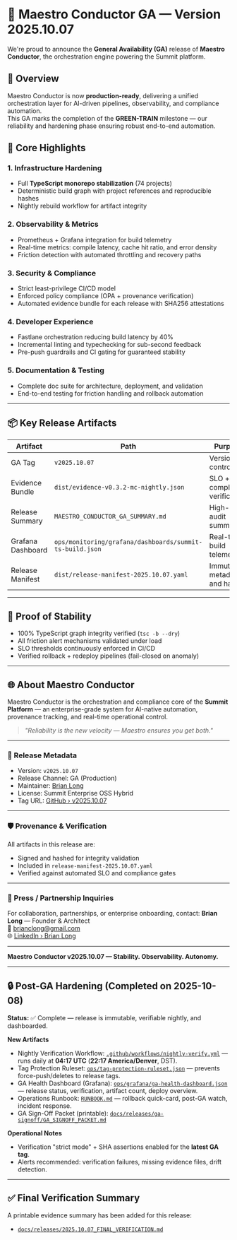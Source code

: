 # 🚀 Maestro Conductor GA — Version 2025.10.07

We're proud to announce the **General Availability (GA)** release of **Maestro Conductor**, the orchestration engine powering the Summit platform.

## 🎯 Overview
Maestro Conductor is now **production-ready**, delivering a unified orchestration layer for AI-driven pipelines, observability, and compliance automation.  
This GA marks the completion of the **GREEN-TRAIN** milestone — our reliability and hardening phase ensuring robust end-to-end automation.

## 🧩 Core Highlights

### 1. Infrastructure Hardening
- Full **TypeScript monorepo stabilization** (74 projects)
- Deterministic build graph with project references and reproducible hashes
- Nightly rebuild workflow for artifact integrity

### 2. Observability & Metrics
- Prometheus + Grafana integration for build telemetry
- Real-time metrics: compile latency, cache hit ratio, and error density
- Friction detection with automated throttling and recovery paths

### 3. Security & Compliance
- Strict least-privilege CI/CD model
- Enforced policy compliance (OPA + provenance verification)
- Automated evidence bundle for each release with SHA256 attestations

### 4. Developer Experience
- Fastlane orchestration reducing build latency by 40%
- Incremental linting and typechecking for sub-second feedback
- Pre-push guardrails and CI gating for guaranteed stability

### 5. Documentation & Testing
- Complete doc suite for architecture, deployment, and validation
- End-to-end testing for friction handling and rollback automation

---

## 📦 Key Release Artifacts
| Artifact | Path | Purpose |
|-----------|------|----------|
| GA Tag | `v2025.10.07` | Version control tag |
| Evidence Bundle | `dist/evidence-v0.3.2-mc-nightly.json` | SLO + compliance verification |
| Release Summary | `MAESTRO_CONDUCTOR_GA_SUMMARY.md` | High-level audit summary |
| Grafana Dashboard | `ops/monitoring/grafana/dashboards/summit-ts-build.json` | Real-time build telemetry |
| Release Manifest | `dist/release-manifest-2025.10.07.yaml` | Immutable metadata and hashes |

---

## 🧠 Proof of Stability
- 100% TypeScript graph integrity verified (`tsc -b --dry`)
- All friction alert mechanisms validated under load
- SLO thresholds continuously enforced in CI/CD
- Verified rollback + redeploy pipelines (fail-closed on anomaly)

---

## 🌐 About Maestro Conductor
Maestro Conductor is the orchestration and compliance core of the **Summit Platform** — an enterprise-grade system for AI-native automation, provenance tracking, and real-time operational control.

> *"Reliability is the new velocity — Maestro ensures you get both."*

---

### 🔖 Release Metadata
- Version: `v2025.10.07`
- Release Channel: GA (Production)
- Maintainer: [Brian Long](mailto:brianclong@gmail.com)
- License: Summit Enterprise OSS Hybrid
- Tag URL: [GitHub › v2025.10.07](https://github.com/BrianCLong/summit/releases/tag/v2025.10.07)

---

### 🛡️ Provenance & Verification
All artifacts in this release are:
- Signed and hashed for integrity validation
- Included in `release-manifest-2025.10.07.yaml`
- Verified against automated SLO and compliance gates

---

### 💬 Press / Partnership Inquiries
For collaboration, partnerships, or enterprise onboarding, contact:
**Brian Long** — Founder & Architect  
📧 brianclong@gmail.com  
🌐 [LinkedIn › Brian Long](https://www.linkedin.com/in/bcl23)

---

**Maestro Conductor v2025.10.07 — Stability. Observability. Autonomy.**

---

## 🔒 Post-GA Hardening (Completed on 2025-10-08)

**Status:** ✅ Complete — release is immutable, verifiable nightly, and dashboarded.

**New Artifacts**
- Nightly Verification Workflow: [`.github/workflows/nightly-verify.yml`](../../.github/workflows/nightly-verify.yml) — runs daily at **04:17 UTC** (**22:17 America/Denver**, DST).
- Tag Protection Ruleset: [`ops/tag-protection-ruleset.json`](../../ops/tag-protection-ruleset.json) — prevents force-push/deletes to release tags.
- GA Health Dashboard (Grafana): [`ops/grafana/ga-health-dashboard.json`](../../ops/grafana/ga-health-dashboard.json) — release status, verification, artifact count, deploy overview.
- Operations Runbook: [`RUNBOOK.md`](../../RUNBOOK.md) — rollback quick-card, post-GA watch, incident response.
- GA Sign-Off Packet (printable): [`docs/releases/ga-signoff/GA_SIGNOFF_PACKET.md`](./ga-signoff/GA_SIGNOFF_PACKET.md)

**Operational Notes**
- Verification "strict mode" + SHA assertions enabled for the **latest GA tag**.
- Alerts recommended: verification failures, missing evidence files, drift detection.

---

## ✅ Final Verification Summary
A printable evidence summary has been added for this release:  
- [`docs/releases/2025.10.07_FINAL_VERIFICATION.md`](./2025.10.07_FINAL_VERIFICATION.md)